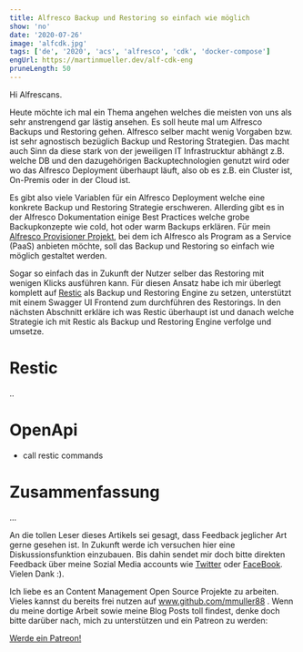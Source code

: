 ```yaml
---
title: Alfresco Backup und Restoring so einfach wie möglich
show: 'no'
date: '2020-07-26'
image: 'alfcdk.jpg'
tags: ['de', '2020', 'acs', 'alfresco', 'cdk', 'docker-compose']
engUrl: https://martinmueller.dev/alf-cdk-eng
pruneLength: 50
---
```


Hi Alfrescans.

Heute möchte ich mal ein Thema angehen welches die meisten von uns als sehr anstrengend gar lästig ansehen. Es soll heute mal um Alfresco Backups und Restoring gehen. Alfresco selber macht wenig Vorgaben bzw. ist sehr agnostisch bezüglich Backup und Restoring Strategien. Das macht auch Sinn da diese stark von der jeweiligen IT Infrastrucktur abhängt z.B. welche DB und den dazugehörigen Backuptechnologien genutzt wird oder wo das Alfresco Deployment überhaupt läuft, also ob es z.B. ein Cluster ist, On-Premis oder in der Cloud ist. 

Es gibt also viele Variablen für ein Alfresco Deployment welche eine konkrete Backup und Restoring Strategie erschweren. Allerding gibt es in der Alfresco Dokumentation einige Best Practices welche grobe Backupkonzepte wie cold, hot oder warm Backups erklären. Für mein [Alfresco Provisioner Projekt](https://martinmueller.dev/alf-provisioner), bei dem ich Alfresco als Program as a Service (PaaS) anbieten möchte, soll das Backup und Restoring so einfach wie möglich gestaltet werden. 

Sogar so einfach das in Zukunft der Nutzer selber das Restoring mit wenigen Klicks ausführen kann. Für diesen Ansatz habe ich mir überlegt komplett auf [Restic](https://github.com/restic/restic) als Backup und Restoring Engine zu setzen, unterstützt mit einem Swagger UI Frontend zum durchführen des Restorings. In den nächsten Abschnitt erkläre ich was Restic überhaupt ist und danach welche Strategie ich mit Restic als Backup und Restoring Engine verfolge und umsetze.

# Restic
..

# OpenApi
* call restic commands

# Zusammenfassung
...

An die tollen Leser dieses Artikels sei gesagt, dass Feedback jeglicher Art gerne gesehen ist. In Zukunft werde ich versuchen hier eine Diskussionsfunktion einzubauen. Bis dahin sendet mir doch bitte direkten Feedback über meine Sozial Media accounts wie [Twitter](https://twitter.com/MartinMueller_) oder [FaceBook](https://www.facebook.com/martin.muller.10485). Vielen Dank :).

Ich liebe es an Content Management Open Source Projekte zu arbeiten. Vieles kannst du bereits frei nutzen auf www.github.com/mmuller88 . Wenn du meine dortige Arbeit sowie meine Blog Posts toll findest, denke doch bitte darüber nach, mich zu unterstützen und ein Patreon zu werden:

<a href="https://www.patreon.com/bePatron?u=29010217" data-patreon-widget-type="become-patron-button">Werde ein Patreon!</a><script async src="https://c6.patreon.com/becomePatronButton.bundle.js"></script>